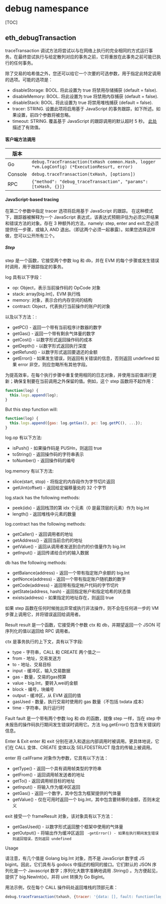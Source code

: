 # debug namespance
[TOC]

## eth_debugTransaction

traceTransaction 调试方法将尝试以与在网络上执行的完全相同的方式运行事务。在最终尝试执行与给定散列对应的事务之前，它将重放在此事务之前可能已执行的任何事务。

除了交易的哈希值之外，您还可以给它一个次要的可选参数，用于指定此特定调用的选项。可能的选项是：
- disableStorage: BOOL. 将此设置为 true 将禁用存储捕获 (default = false).
- disableMemory: BOOL. 将此设置为 true 将禁用内存捕获 (default = false).
- disableStack: BOOL. 将此设置为 true 将禁用堆栈捕获 (default = false).
- tracer: STRING. 设置此项将启用基于 JavaScript 的事务跟踪，如下所述。如果设置，前四个参数将被忽略。
- timeout: STRING. 覆盖基于 JavaScript 的跟踪调用的默认超时 5 秒。 [此处](https://pkg.go.dev/time#ParseDuration) 描述了有效值。


#### 客户端方法调用

|版本| |
|---|---|
|Go|`debug.TraceTransaction(txHash common.Hash, logger *vm.LogConfig) (*ExecutionResurt, error)`|
|Console|`debug.traceTransaction(txHash, [options])`|
|RPC|`{"method": "debug_traceTransaction", "params": [txHash, {}]}`|


#### JavaScript-based tracing
在第二个参数中指定 tracer 选项将启用基于 JavaScript 的跟踪。 在这种模式下，跟踪器被解释为一个 JavaScript 表达式，该表达式预期评估为必须公开结果和错误方法的对象。存在 3 种额外的方法，namely: step, enter and exit.您必须提供任一步骤，或输入 AND 退出。（即这两个必须一起暴露）。如果您选择这样做，您可以公开所有三个。

##### Step
step 是一个函数，它接受两个参数 log 和 db，并在 EVM 的每个步骤或发生错误时调用，用于跟踪指定的事务。

log 具有以下字段：

- op: Object，表示当前操作码的 OpCode 对象
- stack: array[big.Int]，EVM 执行栈
- memory: 对象，表示合约内存空间的结构
- contract: Object，代表执行当前操作的账户的对象

以及以下方法：:
- getPC() - 返回一个带有当前程序计数器的数字
- getGas() - 返回一个带有剩余气体量的数字
- getCost() - 以数字形式返回操作码的成本
- getDepth() - 以数字形式返回执行深度
- getRefund() - 以数字形式返回要退还的金额
- getError() - 如果发生错误，则返回有关错误的信息，否则返回 undefined
             如果 error 非空，则应忽略所有其他字段。

为提高效率，在每个执行步骤中重复使用相同的日志对象，并使用当前值进行更新；确保复制要在当前调用之外保留的值。例如，这个 step 函数将不起作用：

```javascript
function(log) {
  this.logs.append(log);
}
```

But this step function will:
```javascript
function(log) {
  this.logs.append({gas: log.getGas(), pc: log.getPC(), ...});
}
```

log.op 有以下方法:

- isPush() - 如果操作码是 PUSHn，则返回 true
- toString() - 返回操作码的字符串表示
- toNumber() - 返回操作码的编号

log.memory 有以下方法:

- slice(start, stop) - 将指定的内存段作为字节切片返回
- getUint(offset) - 返回给定偏移量处的 32 个字节

log.stack has the following methods:

- peek(idx) - 返回栈顶的第 idx 个元素（0 是最顶层的元素）作为 big.Int
- length() - 返回堆栈中元素的数量

log.contract has the following methods:

- getCaller() - 返回调用者的地址
- getAddress() - 返回当前合约的地址
- getValue() - 返回从调用者发送到合约的价值量作为 big.Int
- getInput() - 返回传递给合约的输入数据

db has the following methods:

- getBalance(address) - 返回一个带有指定账户余额的 big.Int
- getNonce(address) - 返回一个带有指定账户随机数的数字
- getCode(address) - 返回带有指定帐户代码的字节切片
- getState(address, hash) - 返回指定帐户和指定哈希的状态值
- exists(address) - 如果指定的地址存在，则返回 true

如果 step 函数在任何时候抛出异常或执行非法操作，则不会在任何进一步的 VM 步骤上调用它，并将错误返回给调用者。

Result
result 是一个函数，它接受两个参数 ctx 和 db，并期望返回一个 JSON 可序列化的值以返回给 RPC 调用者。

ctx 是事务执行的上下文，具有以下字段:

- type - 字符串，CALL 和 CREATE 两个值之一
- from - 地址，交易发送方
- to - 地址、交易目标
- input - 缓冲区，输入交易数据
- gas - 数量，交易的gas预算
- value - big.Int，要转入wei的金额
- block - 编号，块编号
- output - 缓冲区，从 EVM 返回的值
- gasUsed - 数量，执行交易时使用的 gas 数量（不包括 txdata 成本）
- time - 字符串，执行运行时

Fault
fault 是一个带有两个参数 log 和 db 的函数，就像 step 一样，当在 step 中未报告的操作码执行期间发生错误时调用它。方法 log.getError() 包含有关错误的信息。

Enter & Exit
enter 和 exit 分别在进入和退出内部调用时被调用。更具体地说，它们在 CALL 变体、CREATE 变体以及 SELFDESTRUCT 隐含的传输上被调用。

enter 将 callFrame 对象作为参数，它具有以下方法：

- getType() - 返回一个具有调用帧类型的字符串
- getFrom() - 返回调用帧发送者的地址
- getTo() - 返回调用帧目标的地址
- getInput() - 将输入作为缓冲区返回
- getGas() - 返回一个数字，其中包含为框架提供的气体量
- getValue() - 仅在可用时返回一个 big.Int，其中包含要转移的金额，否则未定义

exit 接受一个 frameResult 对象，该对象具有以下方法：

- getGasUsed() - 以数字形式返回整个框架中使用的气体量
- getOutput() - 将输出作为缓冲区返回 ` -getError() - 如果在执行期间发生错误则返回错误，否则返回 undefined`

Usage

请注意，有几个值是 Golang big.Int 对象，而不是 JavaScript 数字或 JS bigint。因此，它们具有与 godocs 中描述的相同的接口。它们默认的 JSON 序列化是一个 Javascript 数字；序列化大数字准确地调用 .String() 。为方便起见，提供了 big.NewInt(x)，并将 uint 转换为 Go BigInt。

用法示例，仅在每个 CALL 操作码处返回堆栈的顶部元素：
```javascript
debug.traceTransaction(txhash, {tracer: '{data: [], fault: function(log) {}, step: function(log) { if(log.op.toString() == "CALL") this.data.push(log.stack.peek(0)); }, result: function() { return this.data; }}'});
```